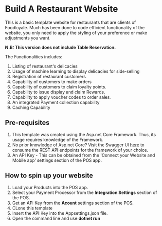 # Build A Restaurant Website

This is a basic template website for restaurants that are clients of Foodloyale. 
Much has been done to code efficient functionality of the website, you only need to apply the styling of your preference or make adjustments you want.

**N.B: This version does not include Table Reservation.**

The Functionalities includes:
1. Listing of restaurant's delicacies
2. Usage of machine learning to display delicacies for side-selling
3. Registration of restaurant customers
4. Capability of customers to make orders
5. Capability of customers to claim loyalty points.
6. Capability to issue display and claim Rewards.
7. Capability to apply voucher codes to order sales.
8. An integrated Payment collection capability
9. Caching Capability

##
## Pre-requisites
1. This template was created using the Asp.net Core Framework. Thus, its usage requires knowledge of the Framework.
2. No prior knowledge of Asp.net Core? Visit the Swagger UI [here](https://api.foodloyale.com/swagger) to consume the REST API endpoints for the framework of your choice.
3. An API Key - This can be obtained from the 'Connect your Website and Mobile app' settings section of the POS app.

##
## How to spin up your website

1. Load your Products into the POS app.
2. Select your Payment Processor from the **Integration Settings** section of the POS.
3. Get an API Key from the **Acount** settings section of the POS.
4. CLone this template
5. Insert the API Key into the Appsettings.json file.
6. Open the command line and use **dotnet run**

